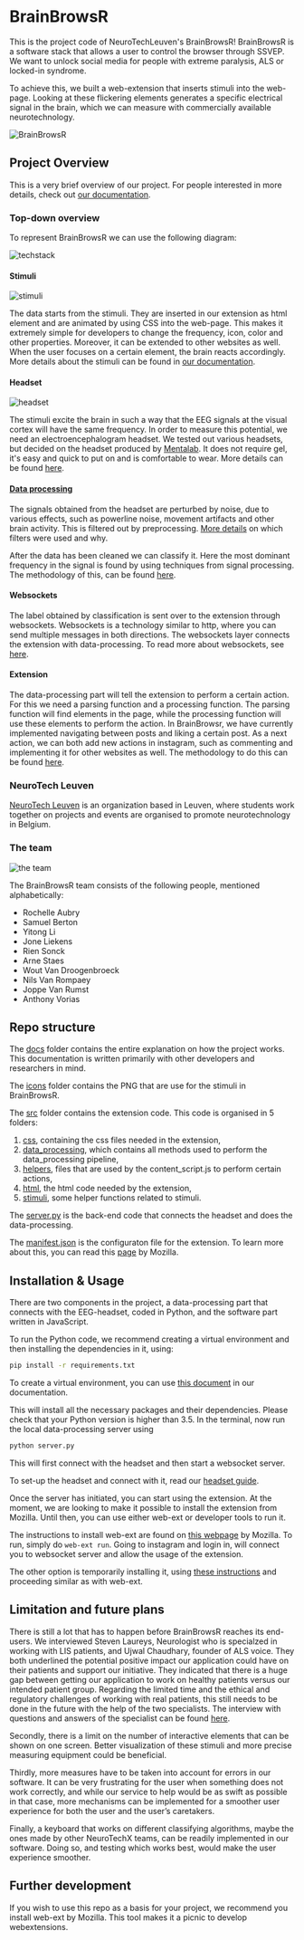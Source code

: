 # BrainBrowsR

This is the project code of NeuroTechLeuven's BrainBrowsR!
BrainBrowsR is a software stack that allows a user to control the browser through SSVEP. We want to unlock social media for people with extreme paralysis, ALS or locked-in syndrome.

To achieve this, we built a web-extension that inserts stimuli into the web-page. Looking at these flickering elements generates a specific electrical signal in the brain, which we can measure with commercially available neurotechnology.

![BrainBrowsR](./images/BrainBrowsR.png)

## Project Overview

This is a very brief overview of our project. For people interested in more details, check out [our documentation](docs/README.md).

### Top-down overview

To represent BrainBrowsR we can use the following diagram:

![techstack](./images/data_flow.png)

#### Stimuli

![stimuli](images/stimuli.gif)

The data starts from the stimuli. They are inserted in our extension as html element and are animated by using CSS into the web-page. This makes it extremely simple for developers to change the frequency, icon, color and other properties. Moreover, it can be extended to other websites as well. When the user focuses on a certain element, the brain reacts accordingly. More details about the stimuli can be found in [our documentation](docs/extension/stimuli.md).

#### Headset

![headset](images/headset.png)

The stimuli excite the brain in such a way that the EEG signals at the visual cortex will have the same frequency. In order to measure this potential, we need an electroencephalogram headset. We tested out various headsets, but decided on the headset produced by [Mentalab](https://mentalab.com). It does not require gel, it's easy and quick to put on and is comfortable to wear. More details can be found [here](docs/headset.md).

#### [Data processing](docs/data_processing.md)

The signals obtained from the headset are perturbed by noise, due to various effects, such as powerline noise, movement artifacts and other brain activity. This is filtered out by preprocessing. [More details](docs/data_processing/preprocessing.md) on which filters were used and why.

After the data has been cleaned we can classify it. Here the most dominant frequency in the signal is found by using techniques from signal processing. The methodology of this, can be found [here](docs/data_processing/classification.md).

#### Websockets

The label obtained by classification is sent over to the extension through websockets. Websockets is a technology similar to http, where you can send multiple messages in both directions. The websockets layer connects the extension with data-processing. To read more about websockets, see [here](docs/websockets.md).

#### Extension

The data-processing part will tell the extension to perform a certain action. For this we need a parsing function and a processing function. The parsing function will find elements in the page, while the processing function will use these elements to perform the action. In BrainBrowsr, we have currently implemented navigating between posts and liking a certain post. As a next action, we can both add new actions in instagram, such as commenting and implementing it for other websites as well. The methodology to do this can be found [here](docs/extension.md).

### NeuroTech Leuven

[NeuroTech Leuven](https://www.ntxl.org) is an organization based in Leuven, where students work together on projects and events are organised to promote neurotechnology in Belgium.

### The team

![the team](./images/theTeam.jpg)

The BrainBrowsR team consists of the following people, mentioned alphabetically:

- Rochelle Aubry
- Samuel Berton
- Yitong Li
- Jone Liekens
- Rien Sonck
- Arne Staes
- Wout Van Droogenbroeck
- Nils Van Rompaey
- Joppe Van Rumst
- Anthony Vorias

## Repo structure

The [docs](./docs/) folder contains the entire explanation on how the project works. This documentation is written primarily with other developers and researchers in mind.

The [icons](./icons/) folder contains the PNG that are use for the stimuli in BrainBrowsR.

The [src](./src/) folder contains the extension code. This code is organised in 5 folders:

1. [css](./src/css/), containing the css files needed in the extension,
2. [data_processing](src/data_processing/), which contains all methods used to perform the data_processing pipeline,
3. [helpers](./src/helpers/), files that are used by the content_script.js to perform certain actions,
4. [html](src/html/), the html code needed by the extension,
5. [stimuli](src/stimuli/), some helper functions related to stimuli.

The [server.py](server.py) is the back-end code that connects the headset and does the data-processing.

The [manifest.json](manifest.json) is the configuraton file for the extension. To learn more about this, you can read this [page](https://developer.mozilla.org/en-US/docs/Mozilla/Add-ons/WebExtensions/manifest.json) by Mozilla.

## Installation & Usage

There are two components in the project, a data-processing part that connects with the EEG-headset, coded in Python, and the software part written in JavaScript.

To run the Python code, we recommend creating a virtual environment and then installing the dependencies in it, using:

```bash
pip install -r requirements.txt
```

To create a virtual environment, you can use [this document](docs/virtual_environments.md) in our documentation.

This will install all the necessary packages and their dependencies. Please check that your Python version is higher than 3.5. In the terminal, now run the local data-processing server using

```bash
python server.py
```

This will first connect with the headset and then start a websocket server.

To set-up the headset and connect with it, read our [headset guide](docs/headset.md).

Once the server has initiated, you can start using the extension. At the moment, we are looking to make it possible to install the extension from Mozilla. Until then, you can use either web-ext or developer tools to run it.

The instructions to install web-ext are found on [this webpage](https://extensionworkshop.com/documentation/develop/getting-started-with-web-ext/) by Mozilla. To run, simply do `web-ext run`. Going to instagram and login in, will connect you to websocket server and allow the usage of the extension.

The other option is temporarily installing it, using [these instructions](https://extensionworkshop.com/documentation/develop/temporary-installation-in-firefox/) and proceeding similar as with web-ext.

## Limitation and future plans

There is still a lot that has to happen before BrainBrowsR reaches its end-users. We interviewed Steven Laureys, Neurologist who is specialzed in working with LIS patients, and Ujwal Chaudhary, founder of ALS voice. They both underlined the potential positive impact our application could have on their patients and support our initiative. They indicated that there is a huge gap between getting our application to work on healthy patients versus our intended patient group. Regarding the limited time and the ethical and regulatory challenges of working with real patients, this still needs to be done in the future with the help of the two specialists. The interview with questions and answers of the specialist can be found [here](https://github.com/NeuroTech-Leuven/Project-22/blob/main/docs/Human%20practices.md).

Secondly, there is a limit on the number of interactive elements that can be shown on one screen. Better visualization of these stimuli and more precise measuring equipment could be beneficial.

Thirdly, more measures have to be taken into account for errors in our software. It can be very frustrating for the user when something does not work correctly, and while our service to help would be as swift as possible in that case, more mechanisms can be implemented for a smoother user experience for both the user and the user’s caretakers.

Finally, a keyboard that works on different classifying algorithms, maybe the ones made by other NeuroTechX teams, can be readily implemented in our software. Doing so, and testing which works best, would make the user experience smoother.

## Further development

If you wish to use this repo as a basis for your project, we recommend you install web-ext by Mozilla. This tool makes it a picnic to develop webextensions.
